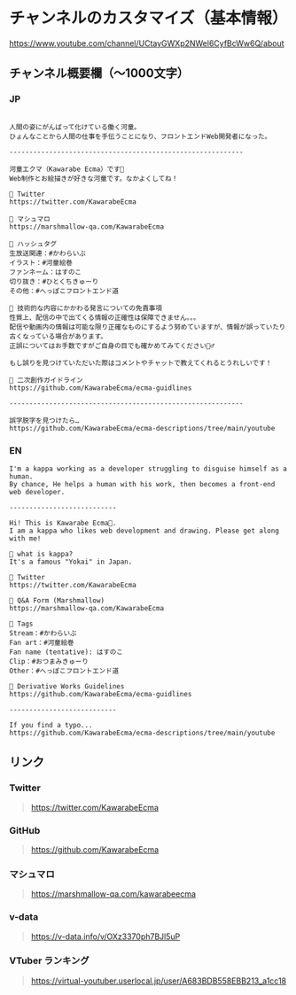 # チャンネルのカスタマイズ（基本情報）

<https://www.youtube.com/channel/UCtayGWXp2NWel6CyfBcWw6Q/about>

## チャンネル概要欄（〜1000文字）

### JP

```

人間の姿にがんばって化けている働く河童。
ひょんなことから人間の仕事を手伝うことになり、フロントエンドWeb開発者になった。

-----------------------------------------------------------

河童エクマ（Kawarabe Ecma）です🥒
Web制作とお絵描きが好きな河童です。なかよくしてね！

🥒 Twitter
https://twitter.com/KawarabeEcma

🥒 マシュマロ
https://marshmallow-qa.com/KawarabeEcma

🥒 ハッシュタグ
生放送関連：#かわらいぶ
イラスト：#河童絵巻
ファンネーム：はすのこ
切り抜き：#ひとくちきゅーり
その他：#へっぽこフロントエンド道

🥒 技術的な内容にかかわる発言についての免責事項
性質上、配信の中で出てくる情報の正確性は保障できません。。。
配信や動画内の情報は可能な限り正確なものにするよう努めていますが、情報が誤っていたり古くなっている場合があります。
正誤についてはお手数ですがご自身の目でも確かめてみてください🙇‍♂️

もし誤りを見つけていただいた際はコメントやチャットで教えてくれるとうれしいです！

🥒 二次創作ガイドライン
https://github.com/KawarabeEcma/ecma-guidlines

-----------------------------------------------------------

誤字脱字を見つけたら…
https://github.com/KawarabeEcma/ecma-descriptions/tree/main/youtube
```

### EN


```
I'm a kappa working as a developer struggling to disguise himself as a human.
By chance, He helps a human with his work, then becomes a front-end web developer.

---------------------------

Hi! This is Kawarabe Ecma🥒.
I am a kappa who likes web development and drawing. Please get along with me!

🥒 what is kappa?
It's a famous "Yokai" in Japan.

🥒 Twitter
https://twitter.com/KawarabeEcma

🥒 Q&A Form (Marshmallow)
https://marshmallow-qa.com/KawarabeEcma

🥒 Tags
Stream：#かわらいぶ
Fan art：#河童絵巻
Fan name (tentative): はすのこ
Clip：#おつまみきゅーり
Other：#へっぽこフロントエンド道

🥒 Derivative Works Guidelines
https://github.com/KawarabeEcma/ecma-guidlines

---------------------------

If you find a typo...
https://github.com/KawarabeEcma/ecma-descriptions/tree/main/youtube
```

## リンク

### Twitter

> https://twitter.com/KawarabeEcma

### GitHub

> https://github.com/KawarabeEcma

### マシュマロ

> https://marshmallow-qa.com/kawarabeecma

### v-data

> https://v-data.info/v/OXz3370ph7BJl5uP

### VTuber ランキング

> https://virtual-youtuber.userlocal.jp/user/A683BDB558EBB213_a1cc18
